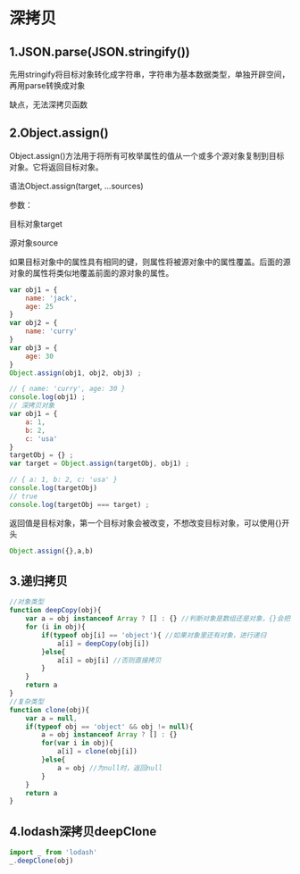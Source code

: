 # 深拷贝

## 1.JSON.parse(JSON.stringify())

先用stringify将目标对象转化成字符串，字符串为基本数据类型，单独开辟空间，再用parse转换成对象

缺点，无法深拷贝函数

## 2.Object.assign()

Object.assign()方法用于将所有可枚举属性的值从一个或多个源对象复制到目标对象。它将返回目标对象。

语法Object.assign(target, ...sources)

参数：

目标对象target

源对象source

如果目标对象中的属性具有相同的键，则属性将被源对象中的属性覆盖。后面的源对象的属性将类似地覆盖前面的源对象的属性。

```js
var obj1 = {
    name: 'jack',
    age: 25
}
var obj2 = {
    name: 'curry'
}
var obj3 = {
    age: 30
}
Object.assign(obj1, obj2, obj3) ;

// { name: 'curry', age: 30 }
console.log(obj1) ;
// 深拷贝对象
var obj1 = {
    a: 1,
    b: 2,
    c: 'usa'
}
targetObj = {} ;
var target = Object.assign(targetObj, obj1) ;

// { a: 1, b: 2, c: 'usa' }
console.log(targetObj)
// true
console.log(targetObj === target) ;
```

返回值是目标对象，第一个目标对象会被改变，不想改变目标对象，可以使用{}开头

```js
Object.assign({},a,b)
```

## 3.递归拷贝

```js
//对象类型
function deepCopy(obj){
    var a = obj instanceof Array ? [] : {} //判断对象是数组还是对象，{}会把数组转化成对现象
    for (i in obj){
        if(typeof obj[i] == 'object'){ //如果对象里还有对象，进行递归
            a[i] = deepCopy(obj[i])
        }else{
            a[i] = obj[i] //否则直接拷贝
        }
    }
    return a
}
//复杂类型
function clone(obj){
    var a = null,
    if(typeof obj == 'object' && obj != null){
        a = obj instanceof Array ? [] : {}
        for(var i in obj){ 
            a[i] = clone(obj[i])
        }else{
            a = obj //为null时，返回null
        }
    }
    return a
}
```

## 4.lodash深拷贝deepClone

```js
import _ from 'lodash'
_.deepClone(obj)
```

